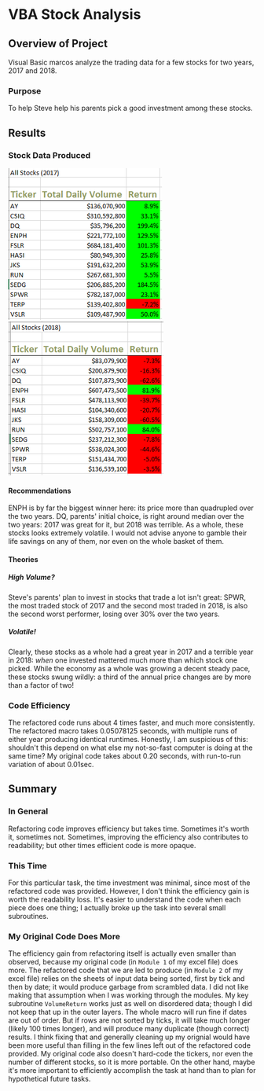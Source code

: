 
# VBA Stock Analysis



## Overview of Project

 Visual Basic marcos analyze the trading data for a few stocks for two years, 2017 and 2018.

### Purpose 

 To help Steve help his parents pick a good investment among these stocks.

## Results

### Stock Data Produced

![Stocks data 2017.](/Resources/Stocks2017.png)
![Stocks data 2018.](/Resources/Stocks2018.png)

#### Recommendations

 ENPH is by far the biggest winner here: its price more than quadrupled over the two years. DQ, parents' initial choice, is right around median over the two years: 2017 was great for it, but 2018 was terrible. As a whole, these stocks looks extremely volatile. I would not advise anyone to gamble their life savings on any of them, nor even on the whole basket of them.

#### Theories

##### High Volume?

 Steve's parents' plan to invest in stocks that trade a lot isn't great: SPWR, the most traded stock of 2017 and the second most traded in 2018, is also the second worst performer, losing over 30% over the two years.

##### Volatile!

 Clearly, these stocks as a whole had a great year in 2017 and a terrible year in 2018: *when* one invested mattered much more than which stock one picked. While the economy as a whole was growing a decent steady pace, these stocks swung wildly: a third of the annual price changes are by more than a factor of two! 

### Code Efficiency

 The refactored code runs about 4 times faster, and much more consistently. The refactored macro takes 0.05078125 seconds, with multiple runs of either year producing identical runtimes. Honestly, I am suspicious of this: shouldn't this depend on what else my not-so-fast computer is doing at the same time? My original code takes about 0.20 seconds, with run-to-run variation of about 0.01sec.


## Summary

### In General

 Refactoring code improves efficiency but takes time. Sometimes it's worth it, sometimes not. Sometimes, improving the efficiency also contributes to readability; but other times efficient code is more opaque.

### This Time

 For this particular task, the time investment was minimal, since most of the refactored code was provided. However, I don't think the efficiency gain is worth the readability loss. It's easier to understand the code when each piece does one thing; I actually broke up the task into several small subroutines.

### My Original Code Does More

 The efficiency gain from refactoring itself is actually even smaller than observed, because my original code (in `Module 1` of my excel file) does more. The refactored code that we are led to produce (in `Module 2` of my excel file) relies on the sheets of input data being sorted, first by tick and then by date; it would produce garbage from scrambled data. I did not like making that assumption when I was working through the modules. My key subroutine `VolumeReturn` works just as well on disordered data; though I did not keep that up in the outer layers. The whole macro will run fine if dates are out of order. But if rows are not sorted by ticks, it will take much longer (likely 100 times longer), and will produce many duplicate (though correct) results. I think fixing that and generally cleaning up my orignial would have been more useful than filling in the few lines left out of the refactored code provided. My original code also doesn't hard-code the tickers, nor even the number of different stocks, so it is more portable. On the other hand, maybe it's more important to efficiently accomplish the task at hand than to plan for hypothetical future tasks.


















